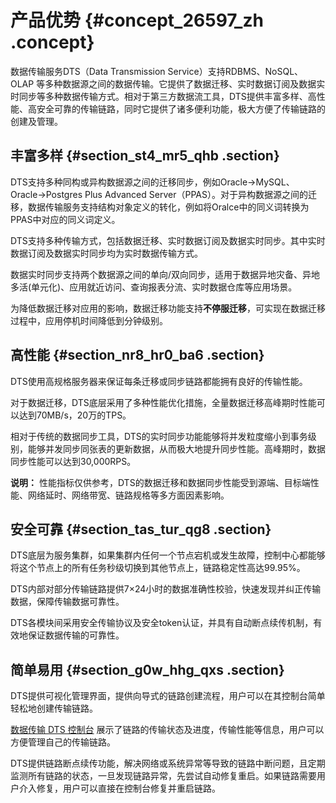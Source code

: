 # 产品优势 {#concept_26597_zh .concept}

数据传输服务DTS（Data Transmission Service）支持RDBMS、NoSQL、OLAP 等多种数据源之间的数据传输。它提供了数据迁移、实时数据订阅及数据实时同步等多种数据传输方式。相对于第三方数据流工具，DTS提供丰富多样、高性能、高安全可靠的传输链路，同时它提供了诸多便利功能，极大方便了传输链路的创建及管理。

## 丰富多样 {#section_st4_mr5_qhb .section}

DTS支持多种同构或异构数据源之间的迁移同步，例如Oracle-\>MySQL、Oracle-\>Postgres Plus Advanced Server（PPAS）。对于异构数据源之间的迁移，数据传输服务支持结构对象定义的转化，例如将Oralce中的同义词转换为PPAS中对应的同义词定义。

DTS支持多种传输方式，包括数据迁移、实时数据订阅及数据实时同步。其中实时数据订阅及数据实时同步均为实时数据传输方式。

数据实时同步支持两个数据源之间的单向/双向同步，适用于数据异地灾备、异地多活\(单元化\)、应用就近访问、查询报表分流、实时数据仓库等应用场景。

为降低数据迁移对应用的影响，数据迁移功能支持**不停服迁移**，可实现在数据迁移过程中，应用停机时间降低到分钟级别。

## 高性能 {#section_nr8_hr0_ba6 .section}

DTS使用高规格服务器来保证每条迁移或同步链路都能拥有良好的传输性能。

对于数据迁移，DTS底层采用了多种性能优化措施，全量数据迁移高峰期时性能可以达到70MB/s，20万的TPS。

相对于传统的数据同步工具，DTS的实时同步功能能够将并发粒度缩小到事务级别，能够并发同步同张表的更新数据，从而极大地提升同步性能。高峰期时，数据同步性能可以达到30,000RPS。

**说明：** 性能指标仅供参考，DTS的数据迁移和数据同步性能受到源端、目标端性能、网络延时、网络带宽、链路规格等多方面因素影响。

## 安全可靠 {#section_tas_tur_qg8 .section}

DTS底层为服务集群，如果集群内任何一个节点宕机或发生故障，控制中心都能够将这个节点上的所有任务秒级切换到其他节点上，链路稳定性高达99.95%。

DTS内部对部分传输链路提供7×24小时的数据准确性校验，快速发现并纠正传输数据，保障传输数据可靠性。

DTS各模块间采用安全传输协议及安全token认证，并具有自动断点续传机制，有效地保证数据传输的可靠性。

## 简单易用 {#section_g0w_hhg_qxs .section}

DTS提供可视化管理界面，提供向导式的链路创建流程，用户可以在其控制台简单轻松地创建传输链路。

[数据传输 DTS 控制台](https://dts.console.aliyun.com) 展示了链路的传输状态及进度，传输性能等信息，用户可以方便管理自己的传输链路。

DTS提供链路断点续传功能，解决网络或系统异常等导致的链路中断问题，且定期监测所有链路的状态，一旦发现链路异常，先尝试自动修复重启。如果链路需要用户介入修复，用户可以直接在控制台修复并重启链路。

